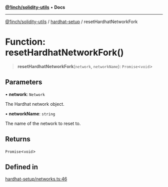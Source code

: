 [**@1inch/solidity-utils**](../../README.md) • **Docs**

***

[@1inch/solidity-utils](../../README.md) / [hardhat-setup](../README.md) / resetHardhatNetworkFork

# Function: resetHardhatNetworkFork()

> **resetHardhatNetworkFork**(`network`, `networkName`): `Promise`\<`void`\>

## Parameters

• **network**: `Network`

The Hardhat network object.

• **networkName**: `string`

The name of the network to reset to.

## Returns

`Promise`\<`void`\>

## Defined in

[hardhat-setup/networks.ts:46](https://github.com/1inch/solidity-utils/blob/f9426ba6dab1eac9ac07fe3976b8d1cb2d2e5ba1/hardhat-setup/networks.ts#L46)
